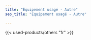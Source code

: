 ```yaml
---
title: "Équipement usagé - Autre"
seo_title: "Équipement usagé - Autre"

---
```


{{< used-products/others "fr" >}}
